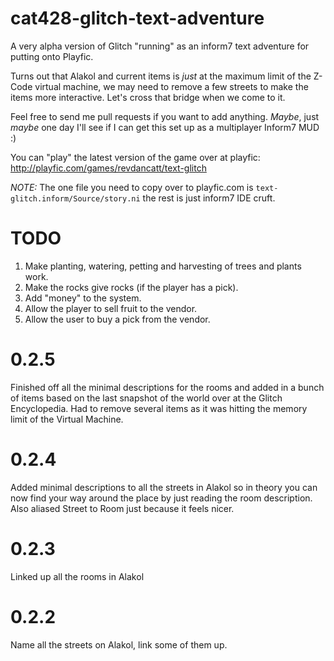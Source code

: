 cat428-glitch-text-adventure
============================

A very alpha version of Glitch "running" as an inform7 text adventure for putting onto Playfic.

Turns out that Alakol and current items is _just_ at the maximum limit of the Z-Code virtual machine, we may need to remove
a few streets to make the items more interactive. Let's cross that bridge when we come to it.

Feel free to send me pull requests if you want to add anything. _Maybe_, just _maybe_ one day I'll see if I can get this
set up as a multiplayer Inform7 MUD :)

You can "play" the latest version of the game over at playfic: http://playfic.com/games/revdancatt/text-glitch

*NOTE:* The one file you need to copy over to playfic.com is `text-glitch.inform/Source/story.ni` the rest is just inform7 IDE cruft.


TODO
====

1. Make planting, watering, petting and harvesting of trees and plants work.
2. Make the rocks give rocks (if the player has a pick).
3. Add "money" to the system.
4. Allow the player to sell fruit to the vendor.
5. Allow the user to buy a pick from the vendor.


0.2.5
=====

Finished off all the minimal descriptions for the rooms and added in a bunch of items based on the last snapshot of the world over at the Glitch Encyclopedia. Had to remove several items as it was hitting the memory limit of the Virtual Machine.

0.2.4
=====

Added minimal descriptions to all the streets in Alakol so in theory you can now find your way around the place by just reading the room description.
Also aliased Street to Room just because it feels nicer.

0.2.3
=====

Linked up all the rooms in Alakol


0.2.2
=====

Name all the streets on Alakol, link some of them up.
